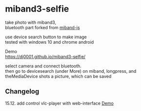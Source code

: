 # miband3-selfie
take photo with miband3,   
bluetooth part forked from [miband-js](https://github.com/vshymanskyy/miband-js/tree/gh-pages)

use device search button to make image  
tested with windows 10 and chrome android

Demo  
https://dj0001.github.io/miband3-selfie/

select camera and connect bluetooth.  
then go to devicesearch (under More) on miband, longpress, and theMediaDevice shots a picture, which can be saved

## Changelog

15.12. add control vlc-player with web-interface [Demo](https://dj0001.github.io/miband3-selfie/vlc.htm)
